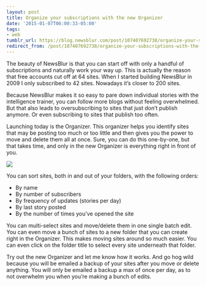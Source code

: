 ```yaml
---
layout: post
title: Organize your subscriptions with the new Organizer
date: '2015-01-07T06:00:33-05:00'
tags:
- web
tumblr_url: https://blog.newsblur.com/post/107407692738/organize-your-subscriptions-with-the-new-organizer
redirect_from: /post/107407692738/organize-your-subscriptions-with-the-new-organizer/
---
```

The beauty of NewsBlur is that you can start off with only a handful of subscriptions and naturally work your way up. This is actually the reason that free accounts cut off at 64 sites. When I started building NewsBlur in 2009 I only subscribed to 42 sites. Nowadays it’s closer to 200 sites.

Because NewsBlur makes it so easy to pare down individual stories with the intelligence trainer, you can follow more blogs without feeling overwhelmed. But that also leads to oversubscribing to sites that just don’t publish anymore. Or even subscribing to sites that publish too often.

Launching today is the Organizer. This organizer helps you identify sites that may be posting too much or too little and then gives you the power to move and delete them all at once. Sure, you can do this one-by-one, but that takes time, and only in the new Organizer is everything right in front of you.

![](http://static.newsblur.com.s3.amazonaws.com/blog/organizer.png)

You can sort sites, both in and out of your folders, with the following orders:

- By name
- By number of subscribers
- By frequency of updates (stories per day)
- By last story posted
- By the number of times you’ve opened the site

You can multi-select sites and move/delete them in one single batch edit. You can even move a bunch of sites to a new folder that you can create right in the Organizer. This makes moving sites around so much easier. You can even click on the folder title to select every site underneath that folder.

Try out the new Organizer and let me know how it works. And go hog wild because you will be emailed a backup of your sites after you move or delete anything. You will only be emailed a backup a max of once per day, as to not overwhelm you when you’re making a bunch of edits.


